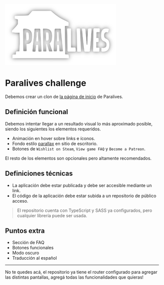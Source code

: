 <img src="./assets/banner.png" height="200" alt="Paralives" />

# Paralives challenge

Debemos crear un clon de [la página de inicio](https://www.paralives.com/) de Paralives.

## Definición funcional

Debemos intentar llegar a un resultado visual lo más aproximado posible, siendo los siguientes los elementos requeridos.

- Animación en hover sobre links e íconos.
- Fondo estilo [parallax](https://en.wikipedia.org/wiki/Parallax_scrolling) en sitio de escritorio.
- Botones de `Wishlist on Steam`, `View game FAQ` y `Become a Patreon`.

El resto de los elementos son opcionales pero altamente recomendados.

## Definiciones técnicas

- La aplicación debe estar publicada y debe ser accesible mediante un link.
- El código de la aplicación debe estar subida a un repositorio de público acceso.

> El repositorio cuenta con TypeScript y SASS ya configurados, pero cualquier librería puede ser usada.

## Puntos extra

- Sección de FAQ
- Botones funcionales
- Modo oscuro
- Traducción al español

---

No te quedes acá, el repositorio ya tiene el router configurado para agregar las distintas pantallas, agregá todas las funcionalidades que quieras!
